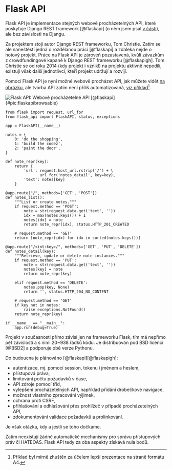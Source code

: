 Flask API
=========

Flask API je implementace stejných webově procházetelných API,
které poskytuje Django REST framework [@flaskapi] (o něm jsem psal [v části](#drf:fra@)),
ale bez závislosti na Djangu.

Za projektem stojí autor Django REST frameworku, Tom Christie.
Zatím se ale naneštěstí jedná o rozdělanou práci [@flaskapi] a zdaleka nejde o hotový projekt.
Práce na Flask API je zároveň pozastavená, kvůli závazkům z crowdfundingové kapaně k Django REST frameworku [@flaskapigh].
Tom Christie se od roku 2014 (kdy projekt i vznikl) na projektu aktivně nepodílí, existují však další jednotlivci,
kteří projekt udržují a rozvíjí.

Pomocí Flask API je nyní možné webově procházet API, jak můžete vidět [na obrázku](#pic:flaskapibrowsable),
ale tvorba API zatím není příliš automatizovaná, [viz příklad](#code:flaskapi)[^zhusteno].

[^zhusteno]: Příklad byl mírně zhuštěn za účelem lepší prezentace na straně formátu A4.

![Flask API: Webově procházetelné API [@flaskapi]{#pic:flaskapibrowsable}](images/flask-api-browsable)

```{caption="{#code:flaskapi}Příklad použití z dokumentace Flask API \autocite{flaskapigh}" .python}
from flask import request, url_for
from flask_api import FlaskAPI, status, exceptions

app = FlaskAPI(__name__)

notes = {
    0: 'do the shopping',
    1: 'build the codez',
    2: 'paint the door',
}

def note_repr(key):
    return {
        'url': request.host_url.rstrip('/') + \
               url_for('notes_detail', key=key),
        'text': notes[key]
    }

@app.route("/", methods=['GET', 'POST'])
def notes_list():
    """List or create notes."""
    if request.method == 'POST':
        note = str(request.data.get('text', ''))
        idx = max(notes.keys()) + 1
        notes[idx] = note
        return note_repr(idx), status.HTTP_201_CREATED

    # request.method == 'GET'
    return [note_repr(idx) for idx in sorted(notes.keys())]

@app.route("/<int:key>/", methods=['GET', 'PUT', 'DELETE'])
def notes_detail(key):
    """Retrieve, update or delete note instances."""
    if request.method == 'PUT':
        note = str(request.data.get('text', ''))
        notes[key] = note
        return note_repr(key)

    elif request.method == 'DELETE':
        notes.pop(key, None)
        return '', status.HTTP_204_NO_CONTENT

    # request.method == 'GET'
    if key not in notes:
        raise exceptions.NotFound()
    return note_repr(key)

if __name__ == "__main__":
    app.run(debug=True)
```

Projekt v současnosti přímo závisí jen na frameworku Flask, tím má nepřímo pět závislostí a s nimi 20~938 řádků kódu.
Je distribuován pod BSD licencí [@BSD2] a podporuje obě verze Pythonu.

Do budoucna je plánováno [@flaskapi][@flaskapigh]:

 * autentizace, mj. pomocí session, tokenu i jménem a heslem,
 * přístupová práva,
 * limitování počtu požadavků v čase,
 * API zdroje pomocí tříd,
 * vylepšení procházetelných API, například přidání drobečkové navigace,
 * možnost vlastního zpracování výjimek,
 * ochrana proti CSRF,
 * přihlašování a odhlašování přes prohlížeč v případě procházetelných API,
 * zdokumentování validace požadavků a prolinkování.

Je však otázka, kdy a jestli se toho dočkáme.

Zatím neexistují žádné automatické mechanismy pro správu přístupových práv či HATEOAS.
Flask API tedy za oba aspekty získává nula bodů.
